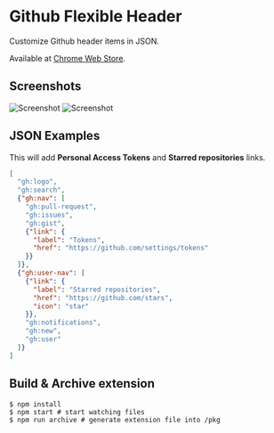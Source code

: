 # Github Flexible Header

Customize Github header items in JSON.

Available at [Chrome Web Store](https://chrome.google.com/webstore/detail/github-flexible-header/klnjbcfjjlikldnnkfflnhcaimapgglf).

## Screenshots

![Screenshot](http://randompaper.co.s3.amazonaws.com/gfh-ss1.png)
![Screenshot](http://randompaper.co.s3.amazonaws.com/gfh-ss2.png)

## JSON Examples

This will add __Personal Access Tokens__ and __Starred repositories__ links.

```json
[
  "gh:logo",
  "gh:search",
  {"gh:nav": [
    "gh:pull-request",
    "gh:issues",
    "gh:gist",
    {"link": {
      "label": "Tokens",
      "href": "https://github.com/settings/tokens"
    }}
  ]},
  {"gh:user-nav": [
    {"link": {
      "label": "Starred repositories",
      "href": "https://github.com/stars",
      "icon": "star"
    }},
    "gh:notifications",
    "gh:new",
    "gh:user"
  ]}
]
```

## Build & Archive extension

```
$ npm install
$ npm start # start watching files
$ npm run archive # generate extension file into /pkg
```
